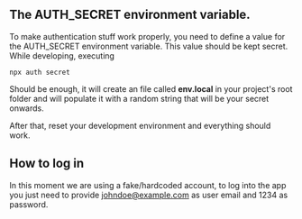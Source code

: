 ## The AUTH_SECRET environment variable.

To make authentication stuff work properly, you need to define a value for the AUTH_SECRET environment variable.
This value should be kept secret.
While developing, executing

```
npx auth secret
```

Should be enough, it will create an file called **env.local** in your project's root folder and will populate it with 
a random string that will be your secret onwards.

After that, reset your development environment and everything should work.

## How to log in

In this moment we are using a fake/hardcoded account, to log into the app you just need to provide johndoe@example.com as user email and 1234 as password.

